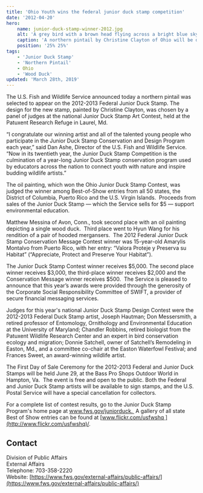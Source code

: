 ```yaml
---
title: 'Ohio Youth wins the federal junior duck stamp competition'
date: '2012-04-20'
hero:
    name: junior-duck-stamp-winner-2012.jpg
    alt: 'A grey bird with a brown head flying across a bright blue sky.'
    caption: 'A northern pintail by Christine Clayton of Ohio will be displayed on the 2012 Federal Junior Duck Stamp.'
    position: '25% 25%'
tags:
    - 'Junior Duck Stamp'
    - 'Northern Pintail'
    - Ohio
    - 'Wood Duck'
updated: 'March 28th, 2019'
---
```


The U.S. Fish and Wildlife Service announced today a northern pintail was selected to appear on the 2012-2013 Federal Junior Duck Stamp. The design for the new stamp, painted by Christine Clayton, was chosen by a panel of judges at the national Junior Duck Stamp Art Contest, held at the Patuxent Research Refuge in Laurel, Md.

“I congratulate our winning artist and all of the talented young people who participate in the Junior Duck Stamp Conservation and Design Program each year,” said Dan Ashe, Director of the U.S. Fish and Wildlife Service. “Now in its twentieth year, the Junior Duck Stamp Competition is the culmination of a year-long Junior Duck Stamp conservation program used by educators across the nation to connect youth with nature and inspire budding wildlife artists.”

The oil painting, which won the Ohio Junior Duck Stamp Contest, was judged the winner among Best-of-Show entries from all 50 states, the District of Columbia, Puerto Rico and the U.S. Virgin Islands.  Proceeds from sales of the Junior Duck Stamp &mdash; which the Service sells for $5 &mdash; support environmental education.

Matthew Messina of Avon, Conn., took second place with an oil painting depicting a single wood duck.  Third place went to Hyun Wang for his rendition of a pair of hooded mergansers.  The 2012 Federal Junior Duck Stamp Conservation Message Contest winner was 15-year-old Amarylis Montalvo from Puerto Rico, with her entry: “Valora Proteje y Preserva su Habitat” (“Appreciate, Protect and Preserve Your Habitat”).

The Junior Duck Stamp Contest winner receives $5,000\. The second place winner receives $3,000, the third-place winner receives $2,000 and the Conservation Message winner receives $500.  The Service is pleased to announce that this year’s awards were provided through the generosity of the Corporate Social Responsibility Committee of SWIFT, a provider of secure financial messaging services.

Judges for this year's national Junior Duck Stamp Design Contest were the 2012-2013 Federal Duck Stamp artist, Joseph Hautman; Don Messersmith, a retired professor of Entomology, Ornithology and Environmental Education at the University of Maryland; Chandler Robbins, retired biologist from the Patuxent Wildlife Research Center and an expert in bird conservation ecology and migration; Donnie Satchell, owner of Satchell’s Remodeling in Easton, Md., and a committee co-chair at the Easton Waterfowl Festival; and Frances Sweet, an award-winning wildlife artist.

The First Day of Sale Ceremony for the 2012-2013 Federal and Junior Duck Stamps will be held June 29, at the Bass Pro Shops Outdoor World in Hampton, Va.  The event is free and open to the public. Both the Federal and Junior Duck Stamp artists will be available to sign stamps, and the U.S. Postal Service will have a special cancellation for collectors.

For a complete list of contest results, go to the Junior Duck Stamp Program's home page at www.fws.gov/juniorduck.  A gallery of all state Best of Show entries can be found at [www.flickr.com/usfwshq ](http://www.flickr.com/usfwshq)/.

## Contact

Division of Public Affairs  
External Affairs  
Telephone: 703-358-2220  
Website: [https://www.fws.gov/external-affairs/public-affairs/](https://www.fws.gov/external-affairs/public-affairs/)
